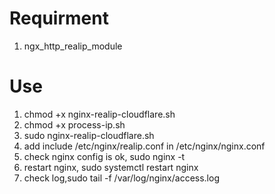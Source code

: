 # Requirment
1. ngx_http_realip_module
# Use
1. chmod +x nginx-realip-cloudflare.sh
2. chmod +x process-ip.sh
3. sudo nginx-realip-cloudflare.sh
4. add include /etc/nginx/realip.conf in /etc/nginx/nginx.conf
5. check nginx config is ok, sudo nginx -t
6. restart nginx, sudo systemctl restart nginx
7. check log,sudo tail -f /var/log/nginx/access.log
